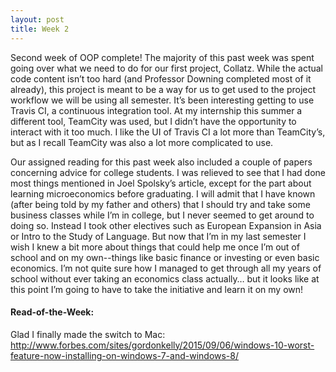 ```yaml
---
layout: post
title: Week 2
---
```

Second week of OOP complete! The majority of this past week was spent going over what we need to do for our first project, Collatz. While the actual code content isn’t too hard (and Professor Downing completed most of it already), this project is meant to be a way for us to get used to the project workflow we will be using all semester. It’s been interesting getting to use Travis CI, a continuous integration tool. At my internship this summer a different tool, TeamCity was used, but I didn’t have the opportunity to interact with it too much. I like the UI of Travis CI a lot more than TeamCity’s, but as I recall TeamCity was also a lot more complicated to use.

Our assigned reading for this past week also included a couple of papers concerning advice for college students. I was relieved to see that I had done most things mentioned in Joel Spolsky’s article, except for the part about learning microeconomics before graduating. I will admit that I have known (after being told by my father and others) that I should try and take some business classes while I’m in college, but I never seemed to get around to doing so. Instead I took other electives such as European Expansion in Asia or Intro to the Study of Language. But now that I’m in my last semester I wish I knew a bit more about things that could help me once I’m out of school and on my own--things like basic finance or investing or even basic economics. I’m not quite sure how I managed to get through all my years of school without ever taking an economics class actually… but it looks like at this point I’m going to have to take the initiative and learn it on my own!

#### Read-of-the-Week: 

Glad I finally made the switch to Mac: http://www.forbes.com/sites/gordonkelly/2015/09/06/windows-10-worst-feature-now-installing-on-windows-7-and-windows-8/



